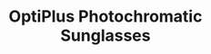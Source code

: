 ---
title: "OptiPlus Photochromatic Sunglasses"
description: "Adaptive Smart Eyewear"

main:
  id: 2
  content: |
    Introducing OptiPlus Photochromatic Sunglasses – revolutionary eyewear that adapts to your environment. These innovative sunglasses feature advanced light-sensitive technology that automatically adjusts lens tint based on UV exposure, providing optimal vision and protection in any lighting condition.
  imgCard: "@/images/product-image-2.avif"
  imgMain: "@/images/product-image-main-2.avif"
  imgAlt: "Mockup of photochromatic sunglasses showing lens transition"

tabs:
  - id: "tabs-with-card-item-1"
    dataTab: "#tabs-with-card-1"
    title: "Description"
  - id: "tabs-with-card-item-2"
    dataTab: "#tabs-with-card-2"
    title: "Specifications"
  - id: "tabs-with-card-item-3"
    dataTab: "#tabs-with-card-3"
    title: "Blueprints"

longDescription:
  title: "Smart Adaptive Technology"
  subTitle: |
    OptiPlus Photochromatic Sunglasses seamlessly transition from clear to dark based on UV intensity. Perfect for dynamic environments, these glasses eliminate the need to switch between regular glasses and sunglasses throughout your day.
  btnTitle: "Contact sales to learn more"
  btnURL: "#"

descriptionList:
  - title: "Adaptive Tint"
    subTitle: "Advanced photochromatic molecules respond instantly to UV light, automatically adjusting lens darkness for optimal visibility in any condition."
  - title: "Rapid Response"
    subTitle: "Quick transition technology ensures fast adaptation to changing light conditions, providing continuous comfort and protection."
  - title: "All-Day Versatility"
    subTitle: "Perfect for both indoor and outdoor use, eliminating the need to switch between different pairs of glasses."

specificationsLeft:
  - title: "Lens Technology"
    subTitle: "State-of-the-art photochromatic compounds embedded in high-quality optical grade lenses."
  - title: "Transition Time"
    subTitle: "Darkens in 30 seconds, clears in under 2 minutes for responsive light adaptation."
  - title: "Protection Range"
    subTitle: "100% UV protection in both clear and darkened states, with variable visible light transmission."
  - title: "Durability"
    subTitle: "Temperature-stable photochromatic technology maintains consistent performance in various weather conditions."

tableData:
  - feature: ["Specification", "Value"]
    description:
      - ["Lens Material", "Photochromatic Polymer"]
      - ["Light Transmission", "85% (Clear) to 15% (Dark)"]
      - ["UV Protection", "100% (UV400)"]
      - ["Temperature Range", "-10°C to 40°C"]
      - ["Package Contents", "Sunglasses, Protective Case, Cleaning Kit"]

blueprints:
  first: "@/images/blueprint-1.avif"
  second: "@/images/blueprint-2.avif"
---